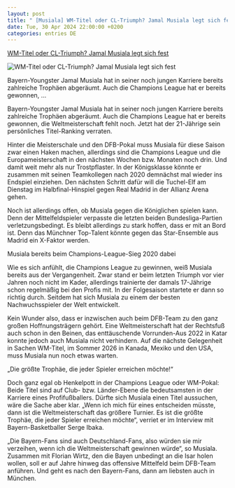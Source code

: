 ```yaml
---
layout: post
title: " [Musiala] WM-Titel oder CL-Triumph? Jamal Musiala legt sich fest"
date: Tue, 30 Apr 2024 22:00:00 +0200
categories: entries DE
---
```

[WM-Titel oder CL-Triumph? Jamal Musiala legt sich fest](https://fcbinside.de/2024/04/30/wm-titel-oder-cl-triumph-jamal-musiala-legt-sich-fest/)

![WM-Titel oder CL-Triumph? Jamal Musiala legt sich fest](https://fcbinside.de/wp-content/uploads/2024/04/imago1043535432h.jpg)

Bayern-Youngster Jamal Musiala hat in seiner noch jungen Karriere bereits zahlreiche Trophäen abgeräumt. Auch die Champions League hat er bereits gewonnen, ...

Bayern-Youngster Jamal Musiala hat in seiner noch jungen Karriere bereits zahlreiche Trophäen abgeräumt. Auch die Champions League hat er bereits gewonnen, die Weltmeisterschaft fehlt noch. Jetzt hat der 21-Jährige sein persönliches Titel-Ranking verraten.







Hinter die Meisterschale und den DFB-Pokal muss Musiala für diese Saison zwar einen Haken machen, allerdings sind die Champions League und die Europameisterschaft in den nächsten Wochen bzw. Monaten noch drin. Und damit weit mehr als nur Trostpflaster. In der Königsklasse könnte er zusammen mit seinen Teamkollegen nach 2020 demnächst mal wieder ins Endspiel einziehen. Den nächsten Schritt dafür will die Tuchel-Elf am Dienstag im Halbfinal-Hinspiel gegen Real Madrid in der Allianz Arena gehen.

Noch ist allerdings offen, ob Musiala gegen die Königlichen spielen kann. Denn der Mittelfeldspieler verpasste die letzten beiden Bundesliga-Partien verletzungsbedingt. Es bleibt allerdings zu stark hoffen, dass er mit an Bord ist. Denn das Münchner Top-Talent könnte gegen das Star-Ensemble aus Madrid ein X-Faktor werden.

Musiala bereits beim Champions-League-Sieg 2020 dabei

Wie es sich anfühlt, die Champions League zu gewinnen, weiß Musiala bereits aus der Vergangenheit. Zwar stand er beim letzten Triumph vor vier Jahren noch nicht im Kader, allerdings trainierte der damals 17-Jährige schon regelmäßig bei den Profis mit. In der Folgesaison startete er dann so richtig durch. Seitdem hat sich Musiala zu einem der besten Nachwuchsspieler der Welt entwickelt.

Kein Wunder also, dass er inzwischen auch beim DFB-Team zu den ganz großen Hoffnungsträgern gehört. Eine Weltmeisterschaft hat der Rechtsfuß auch schon in den Beinen, das enttäuschende Vorrunden-Aus 2022 in Katar konnte jedoch auch Musiala nicht verhindern. Auf die nächste Gelegenheit in Sachen WM-Titel, im Sommer 2026 in Kanada, Mexiko und den USA, muss Musiala nun noch etwas warten.

„Die größte Trophäe, die jeder Spieler erreichen möchte!“

Doch ganz egal ob Henkelpott in der Champions League oder WM-Pokal: Beide Titel sind auf Club- bzw. Länder-Ebene die bedeutsamsten in der Karriere eines Profifußballers. Dürfte sich Musiala einen Titel aussuchen, wäre die Sache aber klar. „Wenn ich mich für eines entscheiden müsste, dann ist die Weltmeisterschaft das größere Turnier. Es ist die größte Trophäe, die jeder Spieler erreichen möchte“, verriet er im Interview mit Bayern-Basketballer Serge Ibaka.

„Die Bayern-Fans sind auch Deutschland-Fans, also würden sie mir verzeihen, wenn ich die Weltmeisterschaft gewinnen würde“, so Musiala. Zusammen mit Florian Wirtz, den die Bayen unbedingt an die Isar holen wollen, soll er auf Jahre hinweg das offensive Mittelfeld beim DFB-Team anführen. Und geht es nach den Bayern-Fans, dann am liebsten auch in München.

